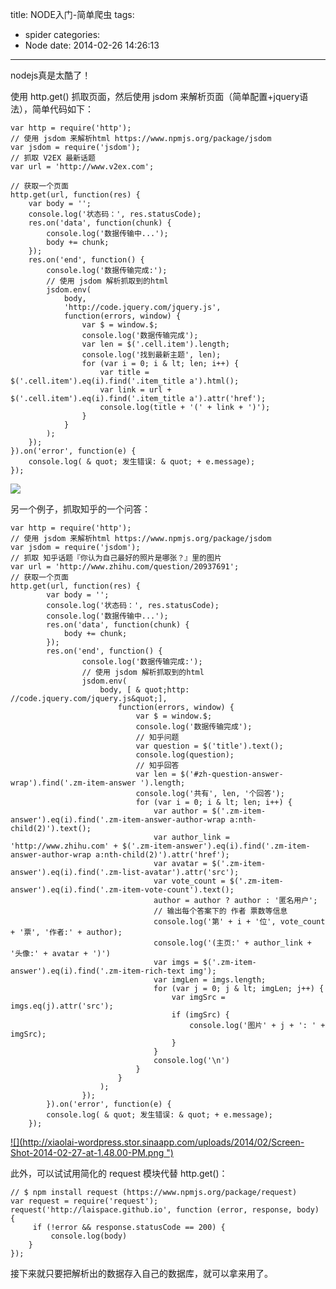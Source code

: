 title: NODE入门-简单爬虫
tags:
  - spider
categories:
  - Node
date: 2014-02-26 14:26:13

---

nodejs真是太酷了！

使用 http.get() 抓取页面，然后使用 jsdom 来解析页面（简单配置+jquery语法），简单代码如下：

    var http = require('http');
    // 使用 jsdom 来解析html https://www.npmjs.org/package/jsdom
    var jsdom = require('jsdom');
    // 抓取 V2EX 最新话题
    var url = 'http://www.v2ex.com';

    // 获取一个页面
    http.get(url, function(res) {
        var body = '';
        console.log('状态码：', res.statusCode);
        res.on('data', function(chunk) {
            console.log('数据传输中...');
            body += chunk;
        });
        res.on('end', function() {
            console.log('数据传输完成:');
            // 使用 jsdom 解析抓取到的html
            jsdom.env(
                body,
                'http://code.jquery.com/jquery.js',
                function(errors, window) {
                    var $ = window.$;
                    console.log('数据传输完成');
                    var len = $('.cell.item').length;
                    console.log('找到最新主题', len);
                    for (var i = 0; i & lt; len; i++) {
                        var title = $('.cell.item').eq(i).find('.item_title a').html();
                        var link = url + $('.cell.item').eq(i).find('.item_title a').attr('href');
                        console.log(title + '(' + link + ')');
                    }
                }
            );
        });
    }).on('error', function(e) {
        console.log( & quot; 发生错误: & quot; + e.message);
    });

[![](http://xiaolai-wordpress.stor.sinaapp.com/uploads/2014/02/Screen-Shot-2014-02-27-at-10.29.44-AM.png)](简单小爬虫)

<!-- more -->

另一个例子，抓取知乎的一个问答：

    var http = require('http');
    // 使用 jsdom 来解析html https://www.npmjs.org/package/jsdom
    var jsdom = require('jsdom');
    // 抓取 知乎话题『你认为自己最好的照片是哪张？』里的图片
    var url = 'http://www.zhihu.com/question/20937691';
    // 获取一个页面
    http.get(url, function(res) {
            var body = '';
            console.log('状态码：', res.statusCode);
            console.log('数据传输中...');
            res.on('data', function(chunk) {
                body += chunk;
            });
            res.on('end', function() {
                    console.log('数据传输完成:');
                    // 使用 jsdom 解析抓取到的html
                    jsdom.env(
                        body, [ & quot;http: //code.jquery.com/jquery.js&quot;],
                            function(errors, window) {
                                var $ = window.$;
                                console.log('数据传输完成');
                                // 知乎问题
                                var question = $('title').text();
                                console.log(question);
                                // 知乎回答
                                var len = $('#zh-question-answer-wrap').find('.zm-item-answer ').length;
                                console.log('共有', len, '个回答');
                                for (var i = 0; i & lt; len; i++) {
                                    var author = $('.zm-item-answer').eq(i).find('.zm-item-answer-author-wrap a:nth-child(2)').text();
                                    var author_link = 'http://www.zhihu.com' + $('.zm-item-answer').eq(i).find('.zm-item-answer-author-wrap a:nth-child(2)').attr('href');
                                    var avatar = $('.zm-item-answer').eq(i).find('.zm-list-avatar').attr('src');
                                    var vote_count = $('.zm-item-answer').eq(i).find('.zm-item-vote-count').text();
                                    author = author ? author : '匿名用户';
                                    // 输出每个答案下的 作者 票数等信息
                                    console.log('第' + i + '位', vote_count + '票', '作者:' + author);
                                    console.log('(主页:' + author_link + '头像:' + avatar + ')')
                                    var imgs = $('.zm-item-answer').eq(i).find('.zm-item-rich-text img');
                                    var imgLen = imgs.length;
                                    for (var j = 0; j & lt; imgLen; j++) {
                                        var imgSrc = imgs.eq(j).attr('src');
                                        if (imgSrc) {
                                            console.log('图片' + j + ': ' + imgSrc);
                                        }
                                    }
                                    console.log('\n')
                                }
                            }
                        );
                    });
            }).on('error', function(e) {
            console.log( & quot; 发生错误: & quot; + e.message);
        });

[![](http://xiaolai-wordpress.stor.sinaapp.com/uploads/2014/02/Screen-Shot-2014-02-27-at-1.48.00-PM.png ")](简单爬虫)

此外，可以试试用简化的 request 模块代替 http.get()：

    // $ npm install request (https://www.npmjs.org/package/request)
    var request = require('request');
    request('http://laispace.github.io', function (error, response, body) {
         if (!error && response.statusCode == 200) {
             console.log(body)
        }
    });

接下来就只要把解析出的数据存入自己的数据库，就可以拿来用了。

